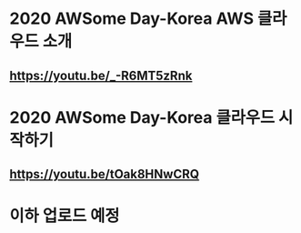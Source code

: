 # 2020 AWSome Day-Korea AWS 클라우드 소개
## https://youtu.be/_-R6MT5zRnk

# 2020 AWSome Day-Korea 클라우드 시작하기
## https://youtu.be/tOak8HNwCRQ

# 이하 업로드 예정